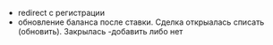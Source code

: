 
- redirect с регистрации
- обновление баланса после ставки. Сделка открыалась списать (обновить). Закрылась -добавить либо нет
